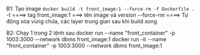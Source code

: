 B1: Tạo image
`docker build -t front_image:1 --force-rm -f Dockerfile .`
-t ====> tag
front_image:1 ===> tên image và version
--force-rm ====> Tự động xóa vùng chứa, các layer trung gian sau khi build xong

B2: Chạy 1 trong 2 lệnh sau
docker run --name "front_container" -p 1003:3000 --network dbms front_image:1
docker run -it --name "front_container" -p 1003:3000 --network dbms front_image:1